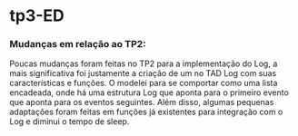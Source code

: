 # tp3-ED

### Mudanças em relação ao TP2:

Poucas mudanças foram feitas no TP2 para a implementação do Log, a mais significativa foi justamente a criação de um no TAD Log com suas características e funções.
O modelei para se comportar como uma lista encadeada, onde há uma estrutura Log que aponta para o primeiro evento que aponta para os eventos seguintes.
Além disso, algumas pequenas adaptações foram feitas em funções já existentes para integração com o Log e diminui o tempo de sleep.

